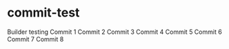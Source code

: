 # commit-test
Builder testing
Commit 1
Commit 2
Commit 3
Commit 4
Commit 5
Commit 6
Commit 7
Commit 8

